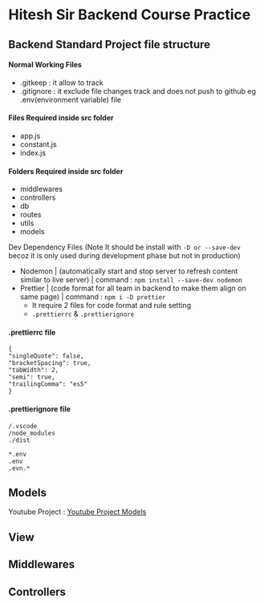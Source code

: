 # Hitesh Sir Backend Course Practice

## Backend Standard Project file structure

#### Normal Working Files

- .gitkeep : it allow to track
- .gitignore : it exclude file changes track and does not push to github eg .env(environment variable) file

#### Files Required inside src folder

- app.js
- constant.js
- index.js

#### Folders Required inside src folder

- middlewares
- controllers
- db
- routes
- utils
- models

Dev Dependency Files (Note It should be install with `-D or --save-dev` becoz it is only used during development phase but not in production)

- Nodemon | (automatically start and stop server to refresh content similar to live server) | command : `npm install --save-dev nodemon `
- Prettier | (code format for all team in backend to make them align on same page) | command : `npm i -D prettier`
  - It require 2 files for code format and rule setting
  - `.prettierrc` & `.prettierignore`

#### .prettierrc file

```
{
"singleQuote": false,
"bracketSpacing": true,
"tabWidth": 2,
"semi": true,
"trailingComma": "es5"
}
```

#### .prettierignore file

```
/.vscode
/node_modules
./dist

*.env
.env
.evn.*
```

## Models

Youtube Project : [Youtube Project Models](https://app.eraser.io/workspace/YtPqZ1VogxGy1jzIDkzj)

## View

## Middlewares

## Controllers

```

```
